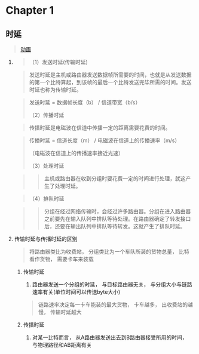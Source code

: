 # Chapter 1 

## 时延

> [动画](https://media.pearsoncmg.com/aw/ecs_kurose_compnetwork_7/cw/content/interactiveanimations/transmission-vs-propogation-delay/transmission-propagation-delay-ch1/index.html)

1. > （1）发送时延(传输时延)

   > 发送时延是主机或路由器发送数据帧所需要的时间，也就是从发送数据的第一个比特算起，到该帧的最后一个比特发送完毕所需的时间。发送时延也称为传输时延。

   > 发送时延 = 数据帧长度（b） / 信道带宽（b/s）
   >
   > （2）传播时延

   > 传播时延是电磁波在信道中传播一定的距离需要花费的时间。

   > 传播时延 = 信道长度（m） / 电磁波在信道上的传播速率（m/s）
   > 
   > （电磁波在信道上的传播速率接近光速）
   >
   > （3）处理时延

   > > 主机或路由器在收到分组时要花费一定的时间进行处理，就这产生了处理时延。

   > （4）排队时延

   > > 分组在经过网络传输时，会经过许多路由器。分组在进入路由器之前要先在输入队列中排队等待处理。在路由器确定了转发接口后，还要在输出队列中排队等待转发。这就产生了排队时延。

2. 传输时延与传播时延的区别

   > 将路由器类比为收费站， 分组类比为一个车队所装的货物总量， 比特看作货物， 需要卡车来装载

   1. 传输时延

      1. 路由器发送一个分组的时延， 与目标路由器无关， 与分组大小与链路速率有关(单位时间可以传送byte大小)

      > 链路速率决定每一卡车能装的最大货物， 卡车越多， 出收费站的越慢， 传输时延越大

   2. 传播时延

      1. 对某一比特而言， 从A路由器发送出去到B路由器接受所用的时间， 与物理路径和AB距离有关

      ​